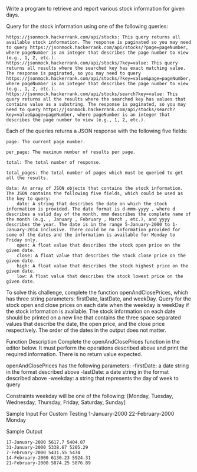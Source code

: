 Write a program to retrieve and report various stock information for given days.

Query for the stock information using one of the following queries:

    https://jsonmock.hackerrank.com/api/stocks: This query returns all available stock information. The response is paginated so you may need to query https://jsonmock.hackerrank.com/api/stocks/?page=pageNumber, where pageNumber is an integer that describes the page number to view (e.g., 1, 2, etc.).
    https://jsonmock.hackerrank.com/api/stocks/?key=value: This query returns all results where the searched key has exact matching value. The response is paginated, so you may need to query https://jsonmock.hackerrank.com/api/stocks/?key=value&page=pageNumber, where pageNumber is an integer that describes the page number to view (e.g., 1, 2, etc.).
    https://jsonmock.hackerrank.com/api/stocks/search?key=value: This query returns all the results where the searched key has values that contains value as a substring. The response is paginated, so you may need to query https://jsonmock.hackerrank.com/api/stocks/search?key=value&page=pageNumber, where pageNumber is an integer that describes the page number to view (e.g., 1, 2, etc.).

Each of the queries returns a JSON response with the following five fields:

    page: The current page number.

    per_page: The maximum number of results per page.

    total: The total number of response.

    total_pages: The total number of pages which must be queried to get all the results.

    data: An array of JSON objects that contains the stock information. The JSON contains the following five fields, which could be used as the key to query:
        date: A string that describes the date on which the stock information is provided. The date format is d-mmm-yyyy , where d describes a valid day of the month, mmm describes the complete name of the month (e.g. , January , February , March , etc.), and yyyy describes the year. The date is in the range 5-January-2000 to 1-January-2014 inclusive. There could be no information provided for some of the dates and the information is available for Monday to Friday only.
        open: A float value that describes the stock open price on the given date.
        close: A float value that describes the stock close price on the given date.
        high: A float value that describes the stock highest price on the given date.
        low: A float value that describes the stock lowest price on the given date.

To solve this challenge, complete the function openAndClosePrices, which has three string parameters: firstDate, lastDate, and weekDay. Query for the stock open and close prices on each date when the weekday is weekDay if the stock information is available. The stock information on each date should be printed on a new line that contains the three space separated values that describe the date, the open price, and the close price respectively. The order of the dates in the output does not matter.

Function Description
Complete the openAndClosePrices function in the editor below. It must perform the operations described above and print the required information. There is no return value expected.

openAndClosePrices has the following parameters:
-firstDate: a date string in the format described above
-lastDate: a date string in the format described above
-weekday: a string that represents the day of week to query

Constraints
weekday will be one of the following: [Monday, Tuesday, Wednesday, Thursday, Friday, Saturday, Sunday]

Sample Input For Custom Testing
1-January-2000 22-February-2000 Monday

Sample Output

    17-January-2000 5617.7 5404.07
    31-January-2000 5338.67 5205.29
    7-February-2000 5431.55 5474
    14-February-2000 6130.23 5924.31
    21-February-2000 5874.25 5876.89
